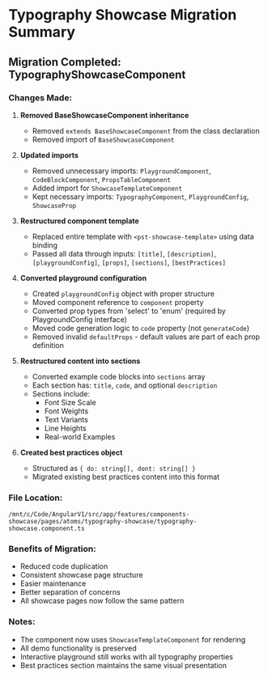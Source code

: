 # Typography Showcase Migration Summary

## Migration Completed: TypographyShowcaseComponent

### Changes Made:

1. **Removed BaseShowcaseComponent inheritance**
   - Removed `extends BaseShowcaseComponent` from the class declaration
   - Removed import of `BaseShowcaseComponent`

2. **Updated imports**
   - Removed unnecessary imports: `PlaygroundComponent`, `CodeBlockComponent`, `PropsTableComponent`
   - Added import for `ShowcaseTemplateComponent`
   - Kept necessary imports: `TypographyComponent`, `PlaygroundConfig`, `ShowcaseProp`

3. **Restructured component template**
   - Replaced entire template with `<pst-showcase-template>` using data binding
   - Passed all data through inputs: `[title]`, `[description]`, `[playgroundConfig]`, `[props]`, `[sections]`, `[bestPractices]`

4. **Converted playground configuration**
   - Created `playgroundConfig` object with proper structure
   - Moved component reference to `component` property
   - Converted prop types from 'select' to 'enum' (required by PlaygroundConfig interface)
   - Moved code generation logic to `code` property (not `generateCode`)
   - Removed invalid `defaultProps` - default values are part of each prop definition

5. **Restructured content into sections**
   - Converted example code blocks into `sections` array
   - Each section has: `title`, `code`, and optional `description`
   - Sections include:
     - Font Size Scale
     - Font Weights
     - Text Variants
     - Line Heights
     - Real-world Examples

6. **Created best practices object**
   - Structured as `{ do: string[], dont: string[] }`
   - Migrated existing best practices content into this format

### File Location:
`/mnt/c/Code/AngularV1/src/app/features/components-showcase/pages/atoms/typography-showcase/typography-showcase.component.ts`

### Benefits of Migration:
- Reduced code duplication
- Consistent showcase page structure
- Easier maintenance
- Better separation of concerns
- All showcase pages now follow the same pattern

### Notes:
- The component now uses `ShowcaseTemplateComponent` for rendering
- All demo functionality is preserved
- Interactive playground still works with all typography properties
- Best practices section maintains the same visual presentation